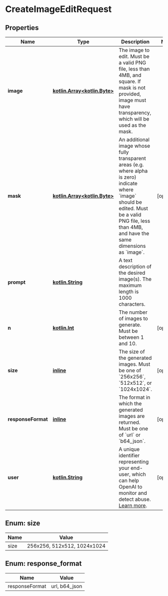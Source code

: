 # CreateImageEditRequest

## Properties
Name | Type | Description | Notes
------------ | ------------- | ------------- | -------------
**image** | [**kotlin.Array&lt;kotlin.Byte&gt;**](kotlin.Array&lt;kotlin.Byte&gt;.md) | The image to edit. Must be a valid PNG file, less than 4MB, and square. If mask is not provided, image must have transparency, which will be used as the mask. | 
**mask** | [**kotlin.Array&lt;kotlin.Byte&gt;**](kotlin.Array&lt;kotlin.Byte&gt;.md) | An additional image whose fully transparent areas (e.g. where alpha is zero) indicate where &#x60;image&#x60; should be edited. Must be a valid PNG file, less than 4MB, and have the same dimensions as &#x60;image&#x60;. |  [optional]
**prompt** | [**kotlin.String**](.md) | A text description of the desired image(s). The maximum length is 1000 characters. | 
**n** | [**kotlin.Int**](.md) | The number of images to generate. Must be between 1 and 10. |  [optional]
**size** | [**inline**](#SizeEnum) | The size of the generated images. Must be one of &#x60;256x256&#x60;, &#x60;512x512&#x60;, or &#x60;1024x1024&#x60;. |  [optional]
**responseFormat** | [**inline**](#ResponseFormatEnum) | The format in which the generated images are returned. Must be one of &#x60;url&#x60; or &#x60;b64_json&#x60;. |  [optional]
**user** | [**kotlin.String**](.md) | A unique identifier representing your end-user, which can help OpenAI to monitor and detect abuse. [Learn more](/docs/guides/safety-best-practices/end-user-ids).  |  [optional]

<a name="SizeEnum"></a>
## Enum: size
Name | Value
---- | -----
size | 256x256, 512x512, 1024x1024

<a name="ResponseFormatEnum"></a>
## Enum: response_format
Name | Value
---- | -----
responseFormat | url, b64_json
